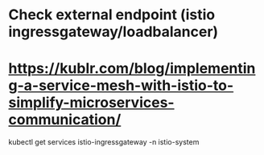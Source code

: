 # Check external endpoint (istio ingressgateway/loadbalancer)
# https://kublr.com/blog/implementing-a-service-mesh-with-istio-to-simplify-microservices-communication/
kubectl get services istio-ingressgateway -n istio-system
